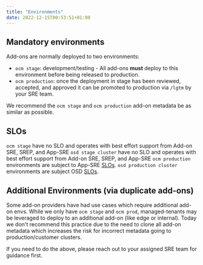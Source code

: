 ```yaml
---
title: "Environments"
date: 2022-12-15T00:53:51+01:00
---
```


## Mandatory environments

Add-ons are normally deployed to two environments:

- `ocm stage`: development/testing - All add-ons **must** deploy to this
  environment before being released to production.
- `ocm production`: once the deployment in stage has been reviewed,
  accepted, and approved it can be promoted to production via `/lgtm` by
  your SRE team.

We recommend the `ocm stage` and `ocm production` add-on metadata be as
similar as possible.

## SLOs

`ocm stage` have no SLO and operates with best effort support from Add-on SRE,
SREP, and App-SRE
`osd stage cluster` have no SLO and operates with best effort support from Add-on
SRE, SREP, and App-SRE
`ocm production` environments are subject to App-SRE [SLOs](https://gitlab.cee.redhat.com/app-sre/contract/-/blob/master/README.md#appsre-service-level-objectives).
`osd production cluster` environments are subject OSD [SLOs](https://source.redhat.com/groups/public/openshiftplatformsre/wiki/faq_openshift_dedicated_service_level_objectives).

## Additional Environments (via duplicate add-ons)

Some add-on providers have had use cases which require additional add-on envs.
While we only have `ocm stage` and `ocm prod`, managed-tenants may be leveraged
to deploy to an additional add-on (like edge or internal). Today we don't recommend
this practice due to the need to clone all add-on metadata which increases the
risk for incorrect metadata going to production/customer clusters.

If you need to do the above, please reach out to your assigned SRE team for
guidance first.
